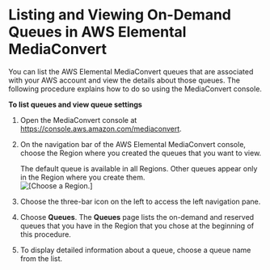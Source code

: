 # Listing and Viewing On\-Demand Queues in AWS Elemental MediaConvert<a name="listing-queues"></a>

You can list the AWS Elemental MediaConvert queues that are associated with your AWS account and view the details about those queues\. The following procedure explains how to do so using the MediaConvert console\.

**To list queues and view queue settings**

1. Open the MediaConvert console at [https://console\.aws\.amazon\.com/mediaconvert](https://console.aws.amazon.com/mediaconvert)\.

1. On the navigation bar of the AWS Elemental MediaConvert console, choose the Region where you created the queues that you want to view\.

   The default queue is available in all Regions\. Other queues appear only in the Region where you create them\.  
![\[Choose a Region.\]](http://docs.aws.amazon.com/mediaconvert/latest/ug/images/regions-list.png)

1. Choose the three\-bar icon on the left to access the left navigation pane\.

1. Choose **Queues**\. The **Queues** page lists the on\-demand and reserved queues that you have in the Region that you chose at the beginning of this procedure\.

1. To display detailed information about a queue, choose a queue name from the list\.